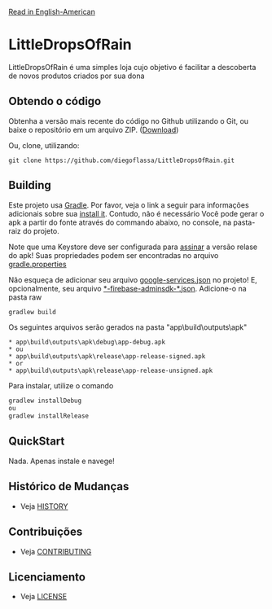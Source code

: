 [Read in English-American](README.md)
# LittleDropsOfRain

LittleDropsOfRain é uma simples loja cujo objetivo é facilitar a descoberta de novos produtos criados por sua dona


## Obtendo o código

Obtenha a versão mais recente do código no Github utilizando o Git, ou baixe o repositório em um arquivo ZIP.
([Download](https://github.com/diegoflassa/LittleDropsOfRain/archive/master.zip))

Ou, clone, utilizando:

    git clone https://github.com/diegoflassa/LittleDropsOfRain.git


## Building

Este projeto usa [Gradle](https://gradle.org/). Por favor, veja o link a seguir para informações adicionais sobre sua [install it](https://gradle.org/install/). Contudo, não é necessário
Você pode gerar o apk a partir do fonte através do commando abaixo, no console, na pasta-raiz do projeto.

Note que uma Keystore deve ser configurada para [assinar](https://developer.android.com/studio/publish/app-signing) a versão relase do apk!
Suas propriedades podem ser encontradas no arquivo [gradle.properties](https://github.com/diegoflassa/LittleDropsOfRain/blob/master/gradle.properties)

Não esqueça de adicionar seu arquivo [google-services.json](https://support.google.com/firebase/answer/7015592?hl=en) no projeto!
E, opcionalmente, seu arquivo [\*-firebase-adminsdk-\*.json](https://firebase.google.com/docs/admin/setup). Adicione-o na pasta raw

```gradle
gradlew build
```
Os seguintes arquivos serão gerados na pasta "app\build\outputs\apk"

```
* app\build\outputs\apk\debug\app-debug.apk
* ou
* app\build\outputs\apk\release\app-release-signed.apk
* or
* app\build\outputs\apk\release\app-release-unsigned.apk
```

Para instalar, utilize o comando

```gradle
gradlew installDebug
ou
gradlew installRelease
```

## QuickStart

Nada. Apenas instale e navege!


## Histórico de Mudanças

* Veja [HISTORY](HISTORY.ptBR.md)


## Contribuições

* Veja [CONTRIBUTING](CONTRIBUTING.ptBR.md)


## Licenciamento

* Veja [LICENSE](LICENSE)